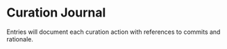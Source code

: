 # Curation Journal

Entries will document each curation action with references to commits and rationale.
